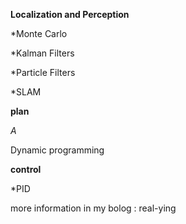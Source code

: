 **Localization and Perception**

*Monte Carlo

*Kalman Filters  

*Particle Filters

*SLAM  

**plan**                       

*A*

Dynamic programming 

**control**

*PID

more information in my bolog : real-ying
